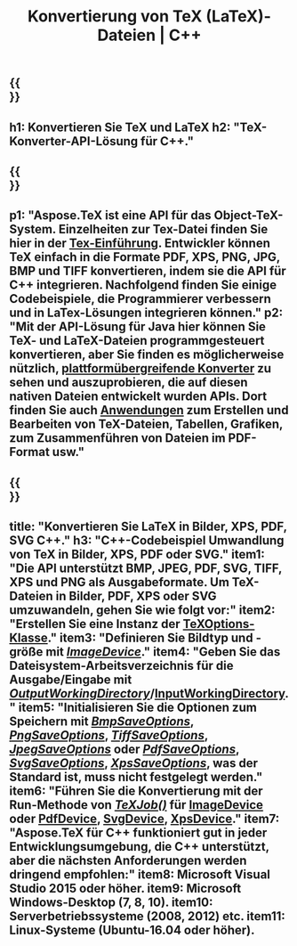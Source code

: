 ﻿---
translation: true
template: /_templates/_conversion-cpp.md
title: Konvertierung von TeX (LaTeX)-Dateien | C++
url: /cpp/conversion/
keywords: Tex-Konverter cpp api, Tex-Konverter c++ api
description: TeX(LaTeX)-Konvertierung C++ API-Lösung. Konvertieren Sie LaTeX-Dateien mit wenigen Zeilen C++-Code in PDF, XPS und Bilder, einschließlich PNG, JPEG, TIFF, BMP.
family: tex
platformtag: cpp
feature: conversion
---

{{<section banner>}}
---
h1: Konvertieren Sie TeX und LaTeX
h2: "TeX-Konverter-API-Lösung für C++."
---

{{<section overview>}}
---
p1: "Aspose.TeX ist eine API für das Object-TeX-System. Einzelheiten zur Tex-Datei finden Sie hier in der [Tex-Einführung](https://docs.aspose.com/tex/cpp/what-is-tex/). Entwickler können TeX einfach in die Formate PDF, XPS, PNG, JPG, BMP und TIFF konvertieren, indem sie die API für C++ integrieren. Nachfolgend finden Sie einige Codebeispiele, die Programmierer verbessern und in LaTex-Lösungen integrieren können."
p2: "Mit der API-Lösung für Java hier können Sie TeX- und LaTeX-Dateien programmgesteuert konvertieren, aber Sie finden es möglicherweise nützlich, [plattformübergreifende Konverter](https://products.aspose.app/tex/conversion) zu sehen und auszuprobieren, die auf diesen nativen Dateien entwickelt wurden APIs. Dort finden Sie auch [Anwendungen](https://products.aspose.app/tex/applications) zum Erstellen und Bearbeiten von TeX-Dateien, Tabellen, Grafiken, zum Zusammenführen von Dateien im PDF-Format usw."
---

{{<section feature1>}}
---
title: "Konvertieren Sie LaTeX in Bilder, XPS, PDF, SVG C++."
h3: "C++-Codebeispiel Umwandlung von TeX in Bilder, XPS, PDF oder SVG."
item1: "Die API unterstützt BMP, JPEG, PDF, SVG, TIFF, XPS und PNG als Ausgabeformate. Um TeX-Dateien in Bilder, PDF, XPS oder SVG umzuwandeln, gehen Sie wie folgt vor:"
item2: "Erstellen Sie eine Instanz der [TeXOptions-Klasse](https://reference.aspose.com/tex/cpp/class/aspose.te_x.te_x_options)."
item3: "Definieren Sie Bildtyp und -größe mit [*ImageDevice*](https://reference.aspose.com/page/cpp/class/aspose.page.e_p_s.device.image_device)."
item4: "Geben Sie das Dateisystem-Arbeitsverzeichnis für die Ausgabe/Eingabe mit [*OutputWorkingDirectory*](https://reference.aspose.com/tex/cpp/class/aspose.te_x.te_x_options#aa4f4ea6dab7db5ba1b40800495f16f63)/[InputWorkingDirectory](https://reference.aspose.com/tex/cpp/class/aspose.te_x.te_x_options#aa4f4ea6dab7db5ba1b40800495f16f63)."
item5: "Initialisieren Sie die Optionen zum Speichern mit [*BmpSaveOptions*](https://reference.aspose.com/tex/cpp/class/aspose.te_x.presentation.image.bmp_save_options), [*PngSaveOptions*](https://reference.aspose.com/tex/cpp/class/aspose.te_x.presentation.image.png_save_options), [*TiffSaveOptions*](https://reference.aspose.com/tex/cpp/class/aspose.te_x.presentation.image.tiff_save_options), [*JpegSaveOptions*](https://reference.aspose.com/tex/cpp/class/aspose.te_x.presentation.image.jpeg_save_options) oder [*PdfSaveOptions*](https://reference.aspose.com/tex/cpp/class/aspose.te_x.presentation.pdf.pdf_save_options), [*SvgSaveOptions*](https://reference.aspose.com/tex/cpp/class/aspose.te_x.presentation.svg.svg_save_options), [*XpsSaveOptions*](https://reference.aspose.com/tex/cpp/class/aspose.te_x.presentation.xps.xps_save_options), was der Standard ist, muss nicht festgelegt werden."
item6: "Führen Sie die Konvertierung mit der Run-Methode von [*TeXJob()*](https://reference.aspose.com/tex/cpp/class/aspose.te_x.te_x_job) für [ImageDevice](https://reference.aspose.com/tex/cpp/class/aspose.te_x.presentation.image.image_device) oder [PdfDevice](https://reference.aspose.com/tex/cpp/class/aspose.te_x.presentation.pdf.pdf_device), [ SvgDevice](https://reference.aspose.com/tex/cpp/class/aspose.te_x.presentation.svg.svg_device), [XpsDevice](https://reference.aspose.com/tex/cpp/class/aspose.te_x.presentation.xps.xps_device)."
item7: "Aspose.TeX für C++ funktioniert gut in jeder Entwicklungsumgebung, die C++ unterstützt, aber die nächsten Anforderungen werden dringend empfohlen:"
item8: Microsoft Visual Studio 2015 oder höher.
item9: Microsoft Windows-Desktop (7, 8, 10).
item10: Serverbetriebssysteme (2008, 2012) etc.
item11: Linux-Systeme (Ubuntu-16.04 oder höher).
---


